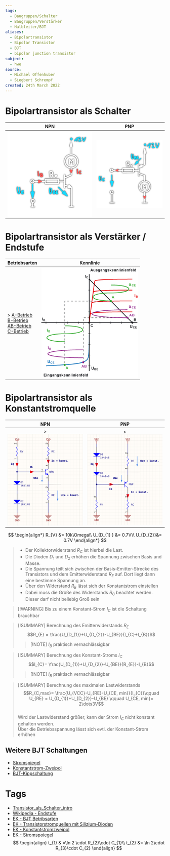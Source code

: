 ```yaml
---
tags:
  - Baugruppen/Schalter
  - Baugruppen/Verstärker
  - Halbleiter/BJT
aliases:
  - Bipolartransistor
  - Bipolar Transistor
  - BJT
  - bipolar junction transistor
subject:
  - hwe
source:
  - Michael Offenhuber
  - Siegbert Schrempf
created: 24th March 2022
---
```


# Bipolartransistor als Schalter

|                NPN                 |                PNP                 |
|:----------------------------------:|:----------------------------------:|
| ![330](assets/npn-schalter.png) | ![300](assets/pnp-schalter.png) |

# Bipolartransistor als Verstärker / Endstufe

| Betriebsarten                                                                                                                       | Kennlinie                                          |
| ----------------------------------------------------------------------------------------------------------------------------------- | -------------------------------------------------- |
| > [A-Betrieb](A-Betrieb.md)<br> [B-Betrieb](B-Betrieb.md)<br> [AB-Betrieb](AB-Betrieb.md)<br> [C-Betrieb](C-Betrieb.md) | ![](assets/Pasted%20image%2020230922135134.png) |

# Bipolartransistor als Konstantstromquelle

|         NPN         |         PNP         |
|:-------------------:|:-------------------:|
| > ![500](assets/NPN.png) | > ![500](assets/PNP.png) |


$$
\begin{align*}
R_{V} &= 10k\Omega\\
U_{D_{1} } &= 0.7V\\
U_{D_{2}}&= 0.7V
\end{align*}
$$

> - Der Kollektorwiderstand $R_{C}$ ist hierbei die Last.
> - Die Dioden $D_{1}$ und $D_{2}$ erhöhen die Spannung zwischen Basis und Masse.
> - Die Spannung teilt sich zwischen der Basis-Emitter-Strecke des Transistors und dem Emitterwiderstand $R_{E}$ auf. Dort liegt dann eine bestimme Spannung an.
> - Über den Widerstand $R_{E}$ lässt sich der Konstantstrom einstellen
> - Dabei muss die Größe des Widerstands $R_{C }$ beachtet werden. Dieser darf nicht beliebig Groß sein

> [!WARNING] Bis zu einem Konstant-Strom $I_{C}$ ist die Schaltung brauchbar


> [!SUMMARY] Berechnung des Emitterwiderstands $R_{E}$  
> $$R_{E} = \frac{U_{D_{1}}+U_{D_{2}}-U_{BE}}{I_{C}+I_{B}}$$
> > [!NOTE] $I_{B}$ praktisch vernachlässigbar 

> [!SUMMARY] Berechnung des Konstant-Stroms $I_{C}$  
> $$I_{C}= \frac{U_{D_{1}}+U_{D_{2}}-U_{BE}}{R_{E}}-I_{B}$$
> > [!NOTE] $I_{B}$ praktisch vernachlässigbar 

> [!SUMMARY] Berechnung des maximalen Lastwiderstands  
> $$R_{C,max}= \frac{U_{VCC}-U_{RE}-U_{CE, min}}{I_{C}}\qquad U_{RE} = U_{D_{1}}+U_{D_{2}}-U_{BE} \qquad U_{CE, min}= 2\dots3V$$  
> Wird der Lastwiderstand größer, kann der Strom $I_{C}$ nicht konstant gehalten werden.  
> Über die Betriebsspannung lässt sich evtl. der Konstant-Strom erhöhen

## Weitere BJT Schaltungen

- [Stromspiegel](../Stromversorgungseinheiten/Stromspiegel.md)  
- [Konstantstrom-Zweipol](Konstantstrom-Zweipol.md)
- [BJT-Kippschaltung](../Oszillatoren/Kippstufe.md#BJT-Kippschaltung)

# Tags

- [Transistor_als_Schalter_intro](../assets/pdf/Transistor_als_Schalter_intro.pdf)
- [Wikipedia - Endstufe](https://de.wikipedia.org/wiki/Endstufe)
- [EK - BJT Betribsarten](https://www.elektronik-kompendium.de/sites/slt/0303311.htm)
- [EK - Transistorstromquellen mit Silizium-Dioden](https://www.elektronik-kompendium.de/public/schaerer/currled.htm)
- [EK - Konstantstromzweipol](https://www.elektronik-kompendium.de/public/schaerer/curr2pol.htm)
- [EK - Stromspoiegel](https://www.elektronik-kompendium.de/public/schaerer/currmr.htm)
$$
\begin{align}
t_{1} & =\ln 2 \cdot R_{2}\cdot C_{1}\\
t_{2} &= \ln 2\cdot R_{3}\cdot C_{2}
\end{align}
$$